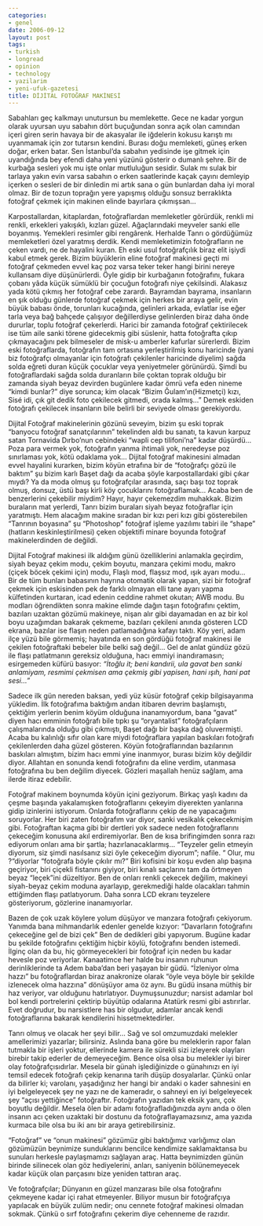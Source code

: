 ```yaml
---
categories:
- genel
date: 2006-09-12
layout: post
tags:
- turkish
- longread
- opinion
- technology
- yazilarim
- yeni-ufuk-gazetesi
title: DİJİTAL FOTOĞRAF MAKİNESİ
---
```


Sabahları geç kalkmayı unutursun bu memlekette. Gece ne kadar yorgun olarak uyursan uyu sabahın dört buçuğundan sonra açık olan camından içeri giren serin havaya bir de akasyalar ile iğdelerin kokusu karıştı mı uyanmamak için zor tutarsın kendini. Burası doğu memleketi, güneş erken doğar, erken batar. Sen İstanbul’da sabahın yedisinde işe gitmek için uyandığında bey efendi daha yeni yüzünü gösterir o dumanlı şehre. Bir de kurbağa sesleri yok mu işte onlar mutluluğun sesidir. Sulak mı sulak bir tarlaya yakın evin varsa sabahın o erken saatlerinde kaçak çayını demleyip içerken o sesleri de bir dinledin mi artık sana o gün bunlardan daha iyi moral olmaz. Bir de tozun toprağın yere yapışmış olduğu sonsuz berraklıkta fotoğraf çekmek için makinen elinde bayırlara çıkmışsan…

Karpostallardan, kitaplardan, fotoğraflardan memleketler görürdük, renkli mi renkli, erkekleri yakışıklı, kızları güzel. Ağaçlarındaki meyveler sanki elle boyanmış. Yemekleri resimler gibi rengârenk. Herhalde Tanrı o gördüğümüz memleketleri özel yaratmış derdik. Kendi memleketimizin fotoğrafların ne çeken vardı, ne de hayalini kuran. Eh eski usul fotoğrafçılık biraz elit işiydi kabul etmek gerek. Bizim büyüklerin eline fotoğraf makinesi geçti mi fotoğraf çekmeden evvel kaç poz varsa teker teker hangi birini nereye kullansam diye düşünürlerdi. Öyle gidip bir kurbağanın fotoğrafını, fukara çobanı yâda küçük sümüklü bir çocuğun fotoğrafı niye çekilsindi. Alakasız yada kötü çıkmış her fotoğraf cebe zarardı. Bayramdan bayrama, insanların en şık olduğu günlerde fotoğraf çekmek için herkes bir araya gelir, evin büyük babası önde, torunları kucağında, gelinleri arkada, evlatlar ise eğer tarla veya bağ bahçede çalışıyor değillerdiyse gelinlerden biraz daha önde dururlar, toplu fotoğraf çekerlerdi. Harici bir zamanda fotoğraf çektirilecek ise tüm aile sanki törene gidecekmiş gibi süslenir, hatta fotoğrafta çıkıp çıkmayacağını pek bilmeseler de misk-u amberler kafurlar sürerlerdi. Bizim eski fotoğraflarda, fotoğrafın tam ortasına yerleştirilmiş konu haricinde (yani biz fotoğrafçı olmayanlar için fotoğrafı çekilenler haricinde diyelim) sağda solda eğreti duran küçük çocuklar veya yeniyetmeler görünürdü. Şimdi bu fotoğraflardaki sağda solda duranların bile çoktan toprak olduğu bir zamanda siyah beyaz devirden bugünlere kadar ömrü vefa eden nineme “kimdi bunlar?” diye sorunca; kim olacak “Bizim Ğulam’ın(Hizmetçi) kızı, Sisé idi, çık git dedik foto çekilecek gitmedi, orada kalmış…” Demek eskiden fotoğrafı çekilecek insanların bile belirli bir seviyede olması gerekiyordu.

Dijital Fotoğraf makinelerinin gözünü seveyim, bizim şu eski toprak “banyocu fotoğraf sanatçılarının” tekelinden aldı bu sanatı, ta kavun karpuz satan Tornavida Dırbo’nun cebindeki “wapli cep tilifoni’na” kadar düşürdü… Poza para vermek yok, fotoğrafın yanma ihtimali yok, neredeyse poz sınırlaması yok, kötü odaklama yok… Dijital fotoğraf makinesini almadan evvel hayalini kurarken, bizim köyün etrafına bir de “fotoğrafçı gözü ile baktım” şu bizim karlı Başet dağı da acaba şöyle karpostallardaki gibi çıkar mıydı? Ya da moda olmuş şu fotoğrafçılar arasında, saçı başı toz toprak olmuş, donsuz, üstü başı kirli köy çocuklarını fotoğraflamak… Acaba ben de benzerlerini çekebilir miydim? Hayır, hayır çekemezdim muhakkak. Bizim buraların mat yerlerdi, Tanrı bizim buraları siyah beyaz fotoğraflar için yaratmıştı. Hem alacağım makine sıradan bir kızı peri kızı gibi gösterebilen “Tanrının boyasına” şu “Photoshop” fotoğraf işleme yazılımı tabiri ile “shape” (hatların keskinleştirilmesi) çeken objektifi minare boyunda fotoğraf makinelerdinden de değildi.

Dijital Fotoğraf makinesi ilk aldığım günü özelliklerini anlamakla geçirdim, siyah beyaz çekim modu, çekim boyutu, manzara çekimi modu, makro (çiçek böcek çekimi için) modu, Flaşlı mod, flaşsız mod, ışık ayarı modu… Bir de tüm bunları babasının hayrına otomatik olarak yapan, sizi bir fotoğraf çekmek için eskisinden pek de farklı olmayan elli tane ayarı yapma külfetinden kurtaran, icad edenin ceddine rahmet okutan; AWB modu. Bu modları öğrendikten sonra makine elimde dağın taşın fotoğrafını çektim, bazıları uzaktan gözümü makineye, nişan alır gibi dayamadan en az bir kol boyu uzağımdan bakarak çekmeme, bazıları çekileni anında gösteren LCD ekrana, bazılar ise flaşın neden patlamadığına kafayı taktı. Köy yeri, adam ilçe yüzü bile görmemiş; hayatında en son gördüğü fotoğraf makinesi ile çekilen fotoğraftaki bebeler bile belki sağ değil… Gel de anlat gündüz gözü ile flaşı patlatmanın gereksiz olduğuna, hacı emmiyi inandıramasın; esirgemeden küfürü basıyor: _“İtoğlu it; beni kandırii, ula gavat ben sanki anlamiyam, resmimi çekmisen ama çekmiş gibi yapisen, hani ışıh, hani pat sesi…”_

Sadece ilk gün nereden baksan, yedi yüz küsür fotoğraf çekip bilgisayarıma yükledim. İlk fotoğrafıma baktığım andan itibaren devrim başlamıştı, çektiğim yerlerin benim köyüm olduğuna inanamıyordum, bana “gavat” diyen hacı emminin fotoğrafı bile tıpkı şu “oryantalist” fotoğrafçıların çalışmalarında olduğu gibi çıkmıştı, Başet dağı bir başka dağ oluvermişti. Acaba bu kalınlığı sıfır olan kare miydi fotoğraflara yapılan baskıları fotoğrafı çekilenlerden daha güzel gösteren. Köyün fotoğraflarından bazılarının baskıları almıştım, bizim hacı emmi yine inanmıyor, burası bizim köy değildir diyor. Allahtan en sonunda kendi fotoğrafını da eline verdim, utanmasa fotoğrafına bu ben değilim diyecek. Gözleri maşallah henüz sağlam, ama ilerde itiraz edebilir.

Fotoğraf makinem boynumda köyün içini geziyorum. Birkaç yaşlı kadını da çeşme başında yakalamışken fotoğraflarını çekeyim diyerekten yanlarına gidip izinlerini istiyorum. Onlarda fotoğraflarını çekip de ne yapacağımı soruyorlar. Her biri zaten fotoğrafım var diyor, sanki vesikalık çekecekmişim gibi. Fotoğraftan kaçma gibi bir dertleri yok sadece neden fotoğraflarını çekeceğim konusuna akıl erdiremiyorlar. Ben de kısa brifingimden sonra razı ediyorum onları ama bir şartla; hazırlanacaklarmış… “Teyzeler gelin etmeyin diyorum, siz şimdi nasılsanız sizi öyle çekeceğim diyorum”; nafile. “ Olur, mu ?“diyorlar “fotoğrafa böyle çıkılır mı?” Biri kofisini bir koşu evden alıp başına geçiriyor, biri çiçekli fistanını giyiyor, biri kınalı saçlarını tam da örtmeyen beyaz “leçek”ini düzeltiyor. Ben de onları renkli çekecek değilim, makineyi siyah-beyaz çekim moduna ayarlayıp, gerekmediği halde olacakları tahmin ettiğimden flaşı patlatıyorum. Daha sonra LCD ekranı teyzelere gösteriyorum, gözlerine inanamıyorlar.

Bazen de çok uzak köylere yolum düşüyor ve manzara fotoğrafı çekiyorum. Yanımda bana mihmandarlık edenler genelde kızıyor: “Davarların fotoğrafını çekeceğine gel de bizi çek” Ben de dedikleri gibi yapıyorum. Bugüne kadar bu şekilde fotoğrafını çektiğim hiçbir köylü, fotoğrafını benden istemedi. İlginç olan da bu, hiç görmeyecekleri bir fotoğraf için neden bu kadar hevesle poz veriyorlar. Kanaatimce her halde bu insanın ruhunun derinliklerinde ta Adem baba’dan beri yaşayan bir güdü. “İzleniyor olma hazzı” bu fotoğraflardan biraz anakronize olarak “öyle veya böyle bir şekilde izlenecek olma hazzına” dönüşüyor ama öz aynı. Bu güdü insana müthiş bir haz veriyor, var olduğunu hatırlatıyor. Duymuşsunuzdur; narsist adamlar bol bol kendi portrelerini çektirip büyütüp odalarına Atatürk resmi gibi astırırlar. Evet doğrudur, bu narsistlere has bir olgudur, adamlar ancak kendi fotoğraflarına bakarak kendilerini hissetmektedirler.

Tanrı olmuş ve olacak her şeyi bilir… Sağ ve sol omzumuzdaki melekler amellerimizi yazarlar; bilirsiniz. Aslında bana göre bu meleklerin rapor falan tutmakla bir işleri yoktur, ellerinde kamera ile sürekli sizi izleyerek olayları birebir takip ederler de demeyeceğim. Bence olsa olsa bu melekler iyi birer olay fotoğrafçısıdırlar. Mesela bir günah işlediğinizde o günahınızı en iyi temsil edecek fotoğrafı çekip kenarına tarih düşüp dosyalarlar. Çünkü onlar da bilirler ki; varolanı, yaşadığınız her hangi bir andaki o kader sahnesini en iyi belgeleyecek şey ne yazı ne de kameradır, o sahneyi en iyi belgeleyecek şey “açısı yettiğince” fotoğraftır. Fotoğrafın yazıdan tek eksik yanı, çok boyutlu değildir. Mesela ölen bir adamı fotoğrafladığınızda aynı anda o ölen insanın acı çeken uzaktaki bir dostunu da fotoğraflayamazsınız, ama yazıda kurmaca bile olsa bu iki anı bir araya getirebilirsiniz.

“Fotoğraf” ve “onun makinesi” gözümüz gibi baktığımız varlığımız olan gözümüzün beynimize sunduklarını bencilce kendimize saklamaktansa bu sunuları herkesle paylaşmamızı sağlayan araç. Hatta beynimizden günün birinde silinecek olan göz hediyelerini, anları, saniyenin bölünemeyecek kadar küçük olan parçasını bize yeniden tattıran araç.

Ve fotoğrafçılar; Dünyanın en güzel manzarası bile olsa fotoğrafını çekmeyene kadar içi rahat etmeyenler. Biliyor musun bir fotoğrafçıya yapılacak en büyük zulüm nedir; onu cennete fotoğraf makinesi olmadan sokmak. Çünkü o sırf fotoğrafını çekerim diye cehenneme de razıdır.
